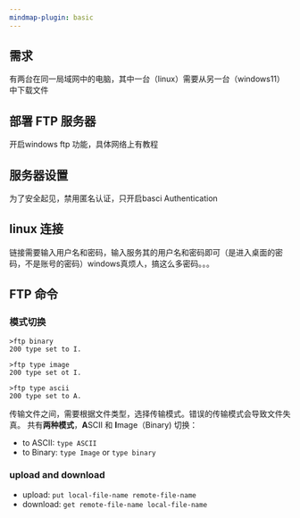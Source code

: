 ```yaml
---
mindmap-plugin: basic
---
```


## 需求
有两台在同一局域网中的电脑，其中一台（linux）需要从另一台（windows11）中下载文件

## 部署 FTP 服务器
开启windows ftp 功能，具体网络上有教程

## 服务器设置
为了安全起见，禁用匿名认证，只开启basci Authentication

## linux 连接
链接需要输入用户名和密码，输入服务其的用户名和密码即可（是进入桌面的密码，不是账号的密码）windows真烦人，搞这么多密码。。。
## FTP 命令
### 模式切换
``` ftp
>ftp binary
200 type set to I.

>ftp type image
200 type set ot I.

>ftp type ascii
200 type set to A.
```
传输文件之间，需要根据文件类型，选择传输模式。错误的传输模式会导致文件失真。
共有**两种模式**，**A**SCII 和 **I**mage（Binary)
切换：
- to ASCII: `type ASCII`
- to Binary: `type Image` or `type binary`

### upload and download
- upload: `put local-file-name remote-file-name`
- download: `get remote-file-name local-file-name`

